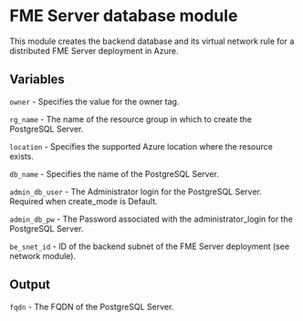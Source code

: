 # FME Server database module
This module creates the backend database and its virtual network rule for a distributed FME Server deployment in Azure.

## Variables

`owner` - Specifies the value for the owner tag.

`rg_name` - The name of the resource group in which to create the PostgreSQL Server.

`location` - Specifies the supported Azure location where the resource exists.

`db_name` - Specifies the name of the PostgreSQL Server. 

`admin_db_user` - The Administrator login for the PostgreSQL Server. Required when create_mode is Default. 

`admin_db_pw` - The Password associated with the administrator_login for the PostgreSQL Server.

`be_snet_id` - ID of the backend subnet of the FME Server deployment (see network module).

## Output
`fqdn` - The FQDN of the PostgreSQL Server.